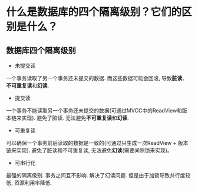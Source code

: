# 什么是数据库的四个隔离级别？它们的区别是什么？

## 数据库四个隔离级别

- 未提交读

一个事务读取了另一个事务还未提交的数据. 而这些数据可能会回滚, 导致**脏读**、**不可重复读**和**幻读**.

- 提交读

一个事务不能读取另一个事务还未提交的数据(可通过MVCC中的ReadView和版本链来实现). 避免了脏读. 无法避免**不可重复读**和**幻读**.

- 可重复读

可以确保一个事务前后读取的数据是一致的(可通过只生成一次ReadView + 版本链来实现). 避免了脏读和不可重复读, 无法避免**幻读**(需要间隙锁来实现)。

- 可串行化

最强的隔离级别. 事务之间互不影响. 解决了幻读问题. 但是由于加锁导致并行度较低, 资源利用率降低.  
